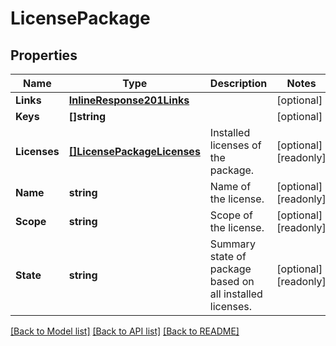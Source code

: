 # LicensePackage

## Properties

Name | Type | Description | Notes
------------ | ------------- | ------------- | -------------
**Links** | [**InlineResponse201Links**](inline_response_201__links.md) |  | [optional] 
**Keys** | **[]string** |  | [optional] 
**Licenses** | [**[]LicensePackageLicenses**](license_package_licenses.md) | Installed licenses of the package. | [optional] [readonly] 
**Name** | **string** | Name of the license. | [optional] [readonly] 
**Scope** | **string** | Scope of the license. | [optional] [readonly] 
**State** | **string** | Summary state of package based on all installed licenses. | [optional] [readonly] 

[[Back to Model list]](../README.md#documentation-for-models) [[Back to API list]](../README.md#documentation-for-api-endpoints) [[Back to README]](../README.md)


